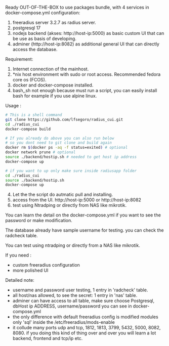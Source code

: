 Ready OUT-OF-THE-BOX to use packages bundle, with 4 services in docker-compose.yml configuration:
1. freeradius server 3.2.7 as radius server.
2. postgresql 17
3. nodejs backend (akses: http://host-ip:5000) as basic custom UI that can be use as basis of developing.
4. adminer (http://host-ip:8082) as additional general UI that can directly access the database.

Requirement:
1. Internet connection of the mainhost.
2. *nix host environment with sudo or root access. Recommended fedora core os (FCOS).
3. docker and docker-compose installed.
4. bash,,sh not enough because must run a script, you can easily install bash for example if you use alpine linux.
   
Usage :
```bash
# This is a shell command
git clone https://github.com/lfsegoro/radius_cui.git
cd ./radius_cui
docker-compose build

# If you already do above you can also run below
# so you dont need to git clone and build again
docker rm $(docker ps -aq -f status=exited) # optional
docker network prune # optional
source ./backend/hostip.sh # needed to get host ip address
docker-compose up

```
```bash
# if you want to up only make sure inside radiusapp folder
cd ./radius_cui
source ./backend/hostip.sh
docker-compose up

```


4. Let the the script do autmatic pull and installing.
5. access from the UI.  http://host-ip:5000 or http://host-ip:8082
6. test using Ntradping or directly from NAS like mikrotik.

You can learn the detail on the docker-compose.yml if you want to see the password or make modification.

The database already have sample username for testing. you can check the radcheck table.

You can test using ntradping or directly from a NAS like mikrotik.

If you need :
- custom freeradius configuration
- more polished UI

Detailed note:
- username and password user testing, 1 entry in 'radcheck' table.
- all host/nas allowed, to see the secret: 1 entry in 'nas' table.
- adminer can have access to all table, make sure choose Postgresql, dbHost ip ADDRESS, username/password you can see in docker-compose.yml
- the only difference with default freeradius config is modified modules only  'sql' inside the /etc/freeradius/mods-enable
- it collude many ports udp and tcp, 1812, 1813, 3799, 5432, 5000, 8082, 8080. if you doing this kind of thing over and over you will learn a lot backend, frontend and tcp/ip etc.
